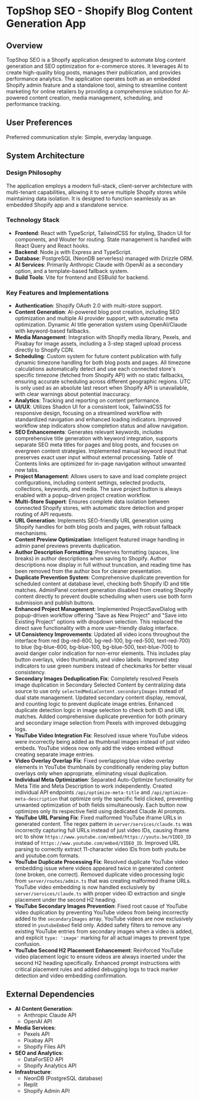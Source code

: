 # TopShop SEO - Shopify Blog Content Generation App

## Overview
TopShop SEO is a Shopify application designed to automate blog content generation and SEO optimization for e-commerce stores. It leverages AI to create high-quality blog posts, manages their publication, and provides performance analytics. The application operates both as an embedded Shopify admin feature and a standalone tool, aiming to streamline content marketing for online retailers by providing a comprehensive solution for AI-powered content creation, media management, scheduling, and performance tracking.

## User Preferences
Preferred communication style: Simple, everyday language.

## System Architecture

### Design Philosophy
The application employs a modern full-stack, client-server architecture with multi-tenant capabilities, allowing it to serve multiple Shopify stores while maintaining data isolation. It is designed to function seamlessly as an embedded Shopify app and a standalone service.

### Technology Stack
- **Frontend**: React with TypeScript, TailwindCSS for styling, Shadcn UI for components, and Wouter for routing. State management is handled with React Query and React hooks.
- **Backend**: Node.js with Express and TypeScript.
- **Database**: PostgreSQL (NeonDB serverless) managed with Drizzle ORM.
- **AI Services**: Primarily Anthropic Claude with OpenAI as a secondary option, and a template-based fallback system.
- **Build Tools**: Vite for frontend and ESBuild for backend.

### Key Features and Implementations
- **Authentication**: Shopify OAuth 2.0 with multi-store support.
- **Content Generation**: AI-powered blog post creation, including SEO optimization and multiple AI provider support, with automatic meta optimization. Dynamic AI title generation system using OpenAI/Claude with keyword-based fallbacks.
- **Media Management**: Integration with Shopify media library, Pexels, and Pixabay for image assets, including a 3-step staged upload process directly to Shopify CDN.
- **Scheduling**: Custom system for future content publication with fully dynamic timezone handling for both blog posts and pages. All timezone calculations automatically detect and use each connected store's specific timezone (fetched from Shopify API) with no static fallbacks, ensuring accurate scheduling across different geographic regions. UTC is only used as an absolute last resort when Shopify API is unavailable, with clear warnings about potential inaccuracy.
- **Analytics**: Tracking and reporting on content performance.
- **UI/UX**: Utilizes Shadcn UI for a consistent look, TailwindCSS for responsive design, focusing on a streamlined workflow with standardized navigation and enhanced loading indicators. Improved workflow step indicators show completion status and allow navigation.
- **SEO Enhancements**: Generates relevant keywords, includes comprehensive title generation with keyword integration, supports separate SEO meta titles for pages and blog posts, and focuses on evergreen content strategies. Implemented manual keyword input that preserves exact user input without external processing. Table of Contents links are optimized for in-page navigation without unwanted new tabs.
- **Project Management**: Allows users to save and load complete project configurations, including content settings, selected products, collections, keywords, and media. The save project button is always enabled with a popup-driven project creation workflow.
- **Multi-Store Support**: Ensures complete data isolation between connected Shopify stores, with automatic store detection and proper routing of API requests.
- **URL Generation**: Implements SEO-friendly URL generation using Shopify handles for both blog posts and pages, with robust fallback mechanisms.
- **Content Preview Optimization**: Intelligent featured image handling in admin panel previews prevents duplication.
- **Author Description Formatting**: Preserves formatting (spaces, line breaks) in author descriptions when saving to Shopify. Author descriptions now display in full without truncation, and reading time has been removed from the author box for cleaner presentation.
- **Duplicate Prevention System**: Comprehensive duplicate prevention for scheduled content at database level, checking both Shopify ID and title matches. AdminPanel content generation disabled from creating Shopify content directly to prevent double scheduling when users use both form submission and publish buttons.
- **Enhanced Project Management**: Implemented ProjectSaveDialog with popup-driven workflow offering "Save as New Project" and "Save into Existing Project" options with dropdown selection. This replaced the direct save functionality with a more user-friendly dialog interface.
- **UI Consistency Improvements**: Updated all video icons throughout the interface from red (bg-red-600, bg-red-100, bg-red-500, text-red-700) to blue (bg-blue-600, bg-blue-100, bg-blue-500, text-blue-700) to avoid danger color indication for non-error elements. This includes play button overlays, video thumbnails, and video labels. Improved step indicators to use green numbers instead of checkmarks for better visual consistency.
- **Secondary Images Deduplication Fix**: Completely resolved Pexels image duplication in Secondary Selected Content by centralizing data source to use only `selectedMediaContent.secondaryImages` instead of dual state management. Updated secondary content display, removal, and counting logic to prevent duplicate image entries. Enhanced duplicate detection logic in image selection to check both ID and URL matches. Added comprehensive duplicate prevention for both primary and secondary image selection from Pexels with improved debugging logs.
- **YouTube Video Integration Fix**: Resolved issue where YouTube videos were incorrectly being added as thumbnail images instead of just video embeds. YouTube videos now only add the video embed without creating separate image entries.
- **Video Overlay Overlap Fix**: Fixed overlapping blue video overlay elements in YouTube thumbnails by conditionally rendering play button overlays only when appropriate, eliminating visual duplication.
- **Individual Meta Optimization**: Separated Auto-Optimize functionality for Meta Title and Meta Description to work independently. Created individual API endpoints `/api/optimize-meta-title` and `/api/optimize-meta-description` that optimize only the specific field clicked, preventing unwanted optimization of both fields simultaneously. Each button now optimizes only its respective field using dedicated Claude AI prompts.
- **YouTube URL Parsing Fix**: Fixed malformed YouTube iframe URLs in generated content. The regex pattern in `server/services/claude.ts` was incorrectly capturing full URLs instead of just video IDs, causing iframe src to show `https://www.youtube.com/embed/https://youtu.be/VIDEO_ID` instead of `https://www.youtube.com/embed/VIDEO_ID`. Improved URL parsing to correctly extract 11-character video IDs from both youtu.be and youtube.com formats.
- **YouTube Duplicate Processing Fix**: Resolved duplicate YouTube video embedding issue where videos appeared twice in generated content (one broken, one correct). Removed duplicate video processing logic from `server/routes/admin.ts` that was creating malformed iframe URLs. YouTube video embedding is now handled exclusively by `server/services/claude.ts` with proper video ID extraction and single placement under the second H2 heading.
- **YouTube Secondary Images Prevention**: Fixed root cause of YouTube video duplication by preventing YouTube videos from being incorrectly added to the `secondaryImages` array. YouTube videos are now exclusively stored in `youtubeEmbed` field only. Added safety filters to remove any existing YouTube entries from secondary images when a video is added, and explicit `type: 'image'` marking for all actual images to prevent type confusion.
- **YouTube Second H2 Placement Enhancement**: Reinforced YouTube video placement logic to ensure videos are always inserted under the second H2 heading specifically. Enhanced prompt instructions with critical placement rules and added debugging logs to track marker detection and video embedding confirmation.

## External Dependencies

- **AI Content Generation**:
    - Anthropic Claude API
    - OpenAI API
- **Media Services**:
    - Pexels API
    - Pixabay API
    - Shopify Files API
- **SEO and Analytics**:
    - DataForSEO API
    - Shopify Analytics API
- **Infrastructure**:
    - NeonDB (PostgreSQL database)
    - Replit
    - Shopify Admin API